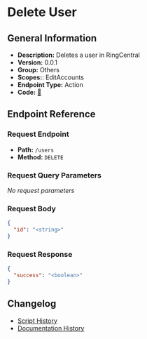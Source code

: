 # Delete User

## General Information

- **Description:** Deletes a user in RingCentral
- **Version:** 0.0.1
- **Group:** Others
- **Scopes:**: EditAccounts
- **Endpoint Type:** Action
- **Code:** [🔗](https://github.com/NangoHQ/integration-templates/tree/main/integrations/ring-central-sandbox/actions/delete-user.ts)

## Endpoint Reference

### Request Endpoint

- **Path:** `/users`
- **Method:** `DELETE`

### Request Query Parameters

_No request parameters_

### Request Body

```json
{
  "id": "<string>"
}
```

### Request Response

```json
{
  "success": "<boolean>"
}
```

## Changelog

- [Script History](https://github.com/NangoHQ/integration-templates/commits/main/integrations/ring-central-sandbox/actions/delete-user.ts)
- [Documentation History](https://github.com/NangoHQ/integration-templates/commits/main/integrations/ring-central-sandbox/actions/delete-user.md)
